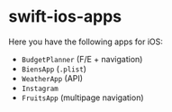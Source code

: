 # swift-ios-apps

Here you have the following apps for iOS:

- `BudgetPlanner` (F/E + navigation)
- `BiensApp` (`.plist`)
- `WeatherApp` (API)
- `Instagram`
- `FruitsApp` (multipage navigation)
